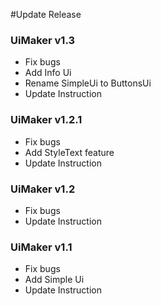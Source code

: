 #Update Release
<h3>UiMaker v1.3</h3>
<ul>
    <li>Fix bugs</li>
    <li>Add Info Ui</li>
    <li>Rename SimpleUi to ButtonsUi</li>
    <li>Update Instruction</li>
</ul>

<h3>UiMaker v1.2.1</h3>
<ul>
    <li>Fix bugs</li>
    <li>Add StyleText feature</li>
    <li>Update Instruction</li>
</ul>

<h3>UiMaker v1.2</h3>
<ul>
    <li>Fix bugs</li>
    <li>Update Instruction</li>
</ul>

<h3>UiMaker v1.1</h3>
<ul>
    <li>Fix bugs</li>
    <li>Add Simple Ui</li>
    <li>Update Instruction</li>
</ul>
